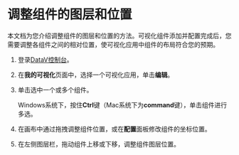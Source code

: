 # 调整组件的图层和位置

本文档为您介绍调整组件的图层和位置的方法。可视化组件添加并配置完成后，您需要调整各组件之间的相对位置，使可视化应用中组件的布局符合您的预期。

1.  登录[DataV控制台](https://datav.alibabacloud.com/)。

2.  在**我的可视化**页面中，选择一个可视化应用，单击**编辑**。

3.  单击选中一个或多个组件。

    Windows系统下，按住**Ctrl**键（Mac系统下为**command**键），单击组件进行多选。

4.  在画布中通过拖拽调整组件位置，或在**配置**面板修改组件的坐标位置。

5.  在左侧图层栏，拖动组件上移或下移，调整组件图层位置。


